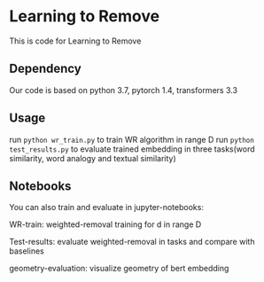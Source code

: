 # Learning to Remove
This is code for Learning to Remove

## Dependency
Our code is based on python 3.7, pytorch 1.4, transformers 3.3

## Usage
run `python wr_train.py` to train WR algorithm in range D
run `python test_results.py` to evaluate trained embedding in three tasks(word similarity, word analogy and textual similarity)

## Notebooks
You can also train and evaluate in jupyter-notebooks:

WR-train: weighted-removal training for d in range D

Test-results: evaluate weighted-removal in tasks and compare with baselines

geometry-evaluation: visualize geometry of bert embedding
